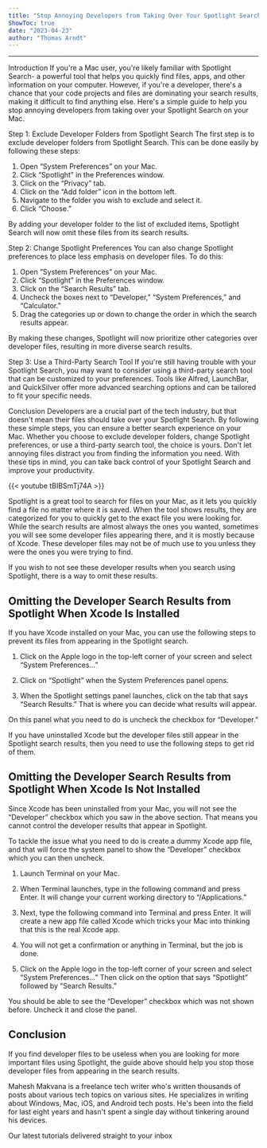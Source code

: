 ```yaml
---
title: "Stop Annoying Developers from Taking Over Your Spotlight Search on Your Mac with This Simple Guide!"
ShowToc: true 
date: "2023-04-23"
author: "Thomas Arndt"
---
```

*****
Introduction
If you're a Mac user, you're likely familiar with Spotlight Search- a powerful tool that helps you quickly find files, apps, and other information on your computer. However, if you're a developer, there's a chance that your code projects and files are dominating your search results, making it difficult to find anything else. Here's a simple guide to help you stop annoying developers from taking over your Spotlight Search on your Mac.

Step 1: Exclude Developer Folders from Spotlight Search
The first step is to exclude developer folders from Spotlight Search. This can be done easily by following these steps:
1. Open “System Preferences” on your Mac.
2. Click “Spotlight” in the Preferences window.
3. Click on the “Privacy” tab.
4. Click on the “Add folder” icon in the bottom left.
5. Navigate to the folder you wish to exclude and select it.
6. Click “Choose.”

By adding your developer folder to the list of excluded items, Spotlight Search will now omit these files from its search results.

Step 2: Change Spotlight Preferences
You can also change Spotlight preferences to place less emphasis on developer files. To do this:
1. Open “System Preferences” on your Mac.
2. Click “Spotlight” in the Preferences window.
3. Click on the “Search Results” tab.
4. Uncheck the boxes next to “Developer,” “System Preferences,” and “Calculator.”
5. Drag the categories up or down to change the order in which the search results appear.

By making these changes, Spotlight will now prioritize other categories over developer files, resulting in more diverse search results.

Step 3: Use a Third-Party Search Tool
If you're still having trouble with your Spotlight Search, you may want to consider using a third-party search tool that can be customized to your preferences. Tools like Alfred, LaunchBar, and QuickSilver offer more advanced searching options and can be tailored to fit your specific needs.

Conclusion
Developers are a crucial part of the tech industry, but that doesn't mean their files should take over your Spotlight Search. By following these simple steps, you can ensure a better search experience on your Mac. Whether you choose to exclude developer folders, change Spotlight preferences, or use a third-party search tool, the choice is yours. Don't let annoying files distract you from finding the information you need. With these tips in mind, you can take back control of your Spotlight Search and improve your productivity.

{{< youtube tBIBSmTj74A >}} 



Spotlight is a great tool to search for files on your Mac, as it lets you quickly find a file no matter where it is saved. When the tool shows results, they are categorized for you to quickly get to the exact file you were looking for. While the search results are almost always the ones you wanted, sometimes you will see some developer files appearing there, and it is mostly because of Xcode. These developer files may not be of much use to you unless they were the ones you were trying to find.
 
If you wish to not see these developer results when you search using Spotlight, there is a way to omit these results.
 
## Omitting the Developer Search Results from Spotlight When Xcode Is Installed
 
If you have Xcode installed on your Mac, you can use the following steps to prevent its files from appearing in the Spotlight search.
 
1. Click on the Apple logo in the top-left corner of your screen and select “System Preferences…”
 

 
2. Click on “Spotlight” when the System Preferences panel opens.
 
3. When the Spotlight settings panel launches, click on the tab that says “Search Results.” That is where you can decide what results will appear.
 
On this panel what you need to do is uncheck the checkbox for “Developer.”
 
If you have uninstalled Xcode but the developer files still appear in the Spotlight search results, then you need to use the following steps to get rid of them.
 
## Omitting the Developer Search Results from Spotlight When Xcode Is Not Installed
 
Since Xcode has been uninstalled from your Mac, you will not see the “Developer” checkbox which you saw in the above section. That means you cannot control the developer results that appear in Spotlight.
 
To tackle the issue what you need to do is create a dummy Xcode app file, and that will force the system panel to show the “Developer” checkbox which you can then uncheck.
 
1. Launch Terminal on your Mac.
 
2. When Terminal launches, type in the following command and press Enter. It will change your current working directory to “/Applications.”
 
3. Next, type the following command into Terminal and press Enter. It will create a new app file called Xcode which tricks your Mac into thinking that this is the real Xcode app.
 
4. You will not get a confirmation or anything in Terminal, but the job is done.
 
5. Click on the Apple logo in the top-left corner of your screen and select “System Preferences…” Then click on the option that says “Spotlight” followed by “Search Results.”
 
You should be able to see the “Developer” checkbox which was not shown before. Uncheck it and close the panel.
 
## Conclusion
 
If you find developer files to be useless when you are looking for more important files using Spotlight, the guide above should help you stop those developer files from appearing in the search results.
 
Mahesh Makvana is a freelance tech writer who's written thousands of posts about various tech topics on various sites. He specializes in writing about Windows, Mac, iOS, and Android tech posts. He's been into the field for last eight years and hasn't spent a single day without tinkering around his devices.
 
Our latest tutorials delivered straight to your inbox




